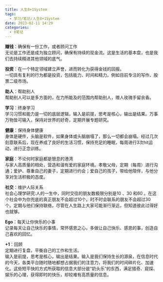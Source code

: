 ```yaml
---
title: 人生8+1System
tags:
  - 学习/笔记/人生8+1System
date: 2023-02-11 14:29
categories:
  - 0笔记
---
```


**赚钱**：确保有一份工作，或者顾问工作  
无论是工作还是成为独立顾问，确保有持续的现金流。这是生活的基本盘，也是我们去持续精进其他领域的底气。

**投资**：在一个特定领域建立声誉，进而转化为获得金钱的回报。  
一切具有复利的行为都是投资，包括能力、时间和精力。例如目前专注的写作、股票二级市场。

**助人**：帮助别人  
帮助别人可以是多方面的，在力所能及的范围内帮助别人，赠人玫瑰手留余香。

**学习**：终身学习  
学习习惯和能力是一切的底层逻辑，输入是前提，思考是核心，输出是结果。万事万物皆可输入，保持对世界的好奇，定期开展专题研究。

**健康**：保持身体健康  
身体是硬件，头脑是软件，如果身体或头脑崩塌了，那么一切都会崩塌。经过几次刻意联系后，现在养成了良好的生活习惯，保持充足的睡眠，每周进行3次hit运动，进行正念训练。

**家庭**：不论何时家庭都是憩息的港湾  
与家人高质量的相处，营造和谐有爱的家庭环境。孝敬父母，定期（每周）进行沟通；爱护、尊重自己的妻子，定期进行约会；爱自己的孩子，带给他陪伴，与他分享对生活积极的态度。

**社交**：维护人际关系  
社会心理学研究:人的一生中，同时交往的朋友数极限分别是10 、30 和60 。在这个社会中为你兜底的真正朋友不会超过10个。时不时会联系的朋友不会超过30个。定期与他们保持联络，尽管在人生路上大家可能渐行渐远，但知道彼此过得好也就够。

**Ego**：每天让你快乐的小事  
记录每天让自己快乐的事情，常怀感恩之心，多做让自己快乐、感恩的事，创造自己喜欢的回忆。

**+1**：回顾  
定期进行复盘，平衡自己的工作和生活。  
输入是前提，思考是核心，输出是结果。输入是我们保持生长的源泉，在信息时代的今天，各类平台随时随地都想占据我们的注意力，将我们的时间碎片化、加速化。这些短平快的方式所获取的信息大部分是“奶头乐”的东西，满足猎奇、窥探、娱乐的心理，获得即时的快乐，却较难有高质量的信息。

